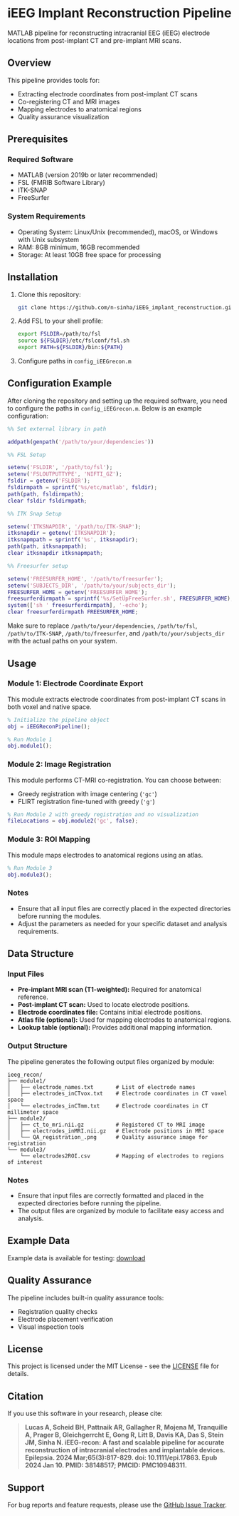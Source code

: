 # iEEG Implant Reconstruction Pipeline

MATLAB pipeline for reconstructing intracranial EEG (iEEG) electrode locations from post-implant CT and pre-implant MRI scans.

## Overview

This pipeline provides tools for:
- Extracting electrode coordinates from post-implant CT scans
- Co-registering CT and MRI images
- Mapping electrodes to anatomical regions
- Quality assurance visualization

## Prerequisites

### Required Software
- MATLAB (version 2019b or later recommended)
- FSL (FMRIB Software Library)
- ITK-SNAP
- FreeSurfer

### System Requirements
- Operating System: Linux/Unix (recommended), macOS, or Windows with Unix subsystem
- RAM: 8GB minimum, 16GB recommended
- Storage: At least 10GB free space for processing

## Installation

1. Clone this repository:
   ```bash
   git clone https://github.com/n-sinha/iEEG_implant_reconstruction.git
   ```

2. Add FSL to your shell profile:
   ```bash
   export FSLDIR=/path/to/fsl
   source ${FSLDIR}/etc/fslconf/fsl.sh
   export PATH=${FSLDIR}/bin:${PATH}
   ```

3. Configure paths in `config_iEEGrecon.m`

## Configuration Example

After cloning the repository and setting up the required software, you need to configure the paths in `config_iEEGrecon.m`. Below is an example configuration:

```matlab
%% Set external library in path

addpath(genpath('/path/to/your/dependencies'))

%% FSL Setup

setenv('FSLDIR', '/path/to/fsl');
setenv('FSLOUTPUTTYPE', 'NIFTI_GZ');
fsldir = getenv('FSLDIR');
fsldirmpath = sprintf('%s/etc/matlab', fsldir);
path(path, fsldirmpath);
clear fsldir fsldirmpath;

%% ITK Snap Setup

setenv('ITKSNAPDIR', '/path/to/ITK-SNAP');
itksnapdir = getenv('ITKSNAPDIR');
itksnapmpath = sprintf('%s', itksnapdir);
path(path, itksnapmpath);
clear itksnapdir itksnapmpath;

%% Freesurfer setup

setenv('FREESURFER_HOME', '/path/to/freesurfer');
setenv('SUBJECTS_DIR', '/path/to/your/subjects_dir');
FREESURFER_HOME = getenv('FREESURFER_HOME');
freesurferdirmpath = sprintf('%s/SetUpFreeSurfer.sh', FREESURFER_HOME);
system(['sh ' freesurferdirmpath], '-echo');
clear freesurferdirmpath FREESURFER_HOME;
```

Make sure to replace `/path/to/your/dependencies`, `/path/to/fsl`, `/path/to/ITK-SNAP`, `/path/to/freesurfer`, and `/path/to/your/subjects_dir` with the actual paths on your system.


## Usage

### Module 1: Electrode Coordinate Export
This module extracts electrode coordinates from post-implant CT scans in both voxel and native space.

```matlab
% Initialize the pipeline object
obj = iEEGReconPipeline();

% Run Module 1
obj.module1();
```

### Module 2: Image Registration
This module performs CT-MRI co-registration. You can choose between:
- Greedy registration with image centering (`'gc'`)
- FLIRT registration fine-tuned with greedy (`'g'`)

```matlab
% Run Module 2 with greedy registration and no visualization
fileLocations = obj.module2('gc', false);
```

### Module 3: ROI Mapping
This module maps electrodes to anatomical regions using an atlas.

```matlab
% Run Module 3
obj.module3();
```

### Notes
- Ensure that all input files are correctly placed in the expected directories before running the modules.
- Adjust the parameters as needed for your specific dataset and analysis requirements.


## Data Structure

### Input Files
- **Pre-implant MRI scan (T1-weighted):** Required for anatomical reference.
- **Post-implant CT scan:** Used to locate electrode positions.
- **Electrode coordinates file:** Contains initial electrode positions.
- **Atlas file (optional):** Used for mapping electrodes to anatomical regions.
- **Lookup table (optional):** Provides additional mapping information.

### Output Structure
The pipeline generates the following output files organized by module:

```
ieeg_recon/
├── module1/
│   ├── electrode_names.txt       # List of electrode names
│   ├── electrodes_inCTvox.txt    # Electrode coordinates in CT voxel space
│   └── electrodes_inCTmm.txt     # Electrode coordinates in CT millimeter space
├── module2/
│   ├── ct_to_mri.nii.gz          # Registered CT to MRI image
│   ├── electrodes_inMRI.nii.gz   # Electrode positions in MRI space
│   └── QA_registration_.png      # Quality assurance image for registration
└── module3/
    └── electrodes2ROI.csv        # Mapping of electrodes to regions of interest
```

### Notes
- Ensure that input files are correctly formatted and placed in the expected directories before running the pipeline.
- The output files are organized by module to facilitate easy access and analysis.

## Example Data

Example data is available for testing: [download](https://www.dropbox.com/sh/ylxc586grm0p7au/AAAs8QQwUo0VQOSweDyj1v_ta?dl=0)

## Quality Assurance

The pipeline includes built-in quality assurance tools:
- Registration quality checks
- Electrode placement verification
- Visual inspection tools

## License

This project is licensed under the MIT License - see the [LICENSE](LICENSE) file for details.

## Citation

If you use this software in your research, please cite:

> **Lucas A, Scheid BH, Pattnaik AR, Gallagher R, Mojena M, Tranquille A, Prager B, Gleichgerrcht E, Gong R, Litt B, Davis KA, Das S, Stein JM, Sinha N. iEEG-recon: A fast and scalable pipeline for accurate reconstruction of intracranial electrodes and implantable devices. Epilepsia. 2024 Mar;65(3):817-829. doi: 10.1111/epi.17863. Epub 2024 Jan 10. PMID: 38148517; PMCID: PMC10948311.**

## Support

For bug reports and feature requests, please use the [GitHub Issue Tracker](https://github.com/n-sinha/iEEG_implant_reconstruction/issues).
